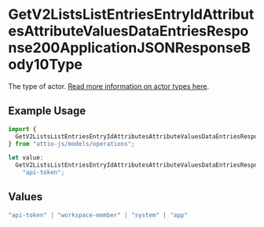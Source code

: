 # GetV2ListsListEntriesEntryIdAttributesAttributeValuesDataEntriesResponse200ApplicationJSONResponseBody10Type

The type of actor. [Read more information on actor types here](/docs/actors).

## Example Usage

```typescript
import {
  GetV2ListsListEntriesEntryIdAttributesAttributeValuesDataEntriesResponse200ApplicationJSONResponseBody10Type,
} from "attio-js/models/operations";

let value:
  GetV2ListsListEntriesEntryIdAttributesAttributeValuesDataEntriesResponse200ApplicationJSONResponseBody10Type =
    "api-token";
```

## Values

```typescript
"api-token" | "workspace-member" | "system" | "app"
```